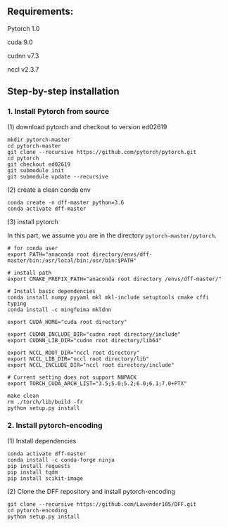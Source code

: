 ## Requirements:

Pytorch 1.0

cuda 9.0

cudnn v7.3

nccl v2.3.7

## Step-by-step installation
### 1. Install Pytorch from source
(1) download pytorch and checkout to version ed02619
```
mkdir pytorch-master
cd pytorch-master
git clone --recursive https://github.com/pytorch/pytorch.git
cd pytorch
git checkout ed02619
git submodule init
git submodule update --recursive
```

(2) create a clean conda env
```
conda create -n dff-master python=3.6
conda activate dff-master
```

(3) install pytorch

 In this part, we assume you are in the directory `pytorch-master/pytorch`.
```
# for conda user
export PATH="anaconda root directory/envs/dff-master/bin:/usr/local/bin:/usr/bin:$PATH"

# install path
export CMAKE_PREFIX_PATH="anaconda root directory /envs/dff-master/"

# Install basic dependencies
conda install numpy pyyaml mkl mkl-include setuptools cmake cffi typing
conda install -c mingfeima mkldnn

export CUDA_HOME="cuda root directory"

export CUDNN_INCLUDE_DIR="cudnn root directory/include"
export CUDNN_LIB_DIR="cudnn root directory/lib64"

export NCCL_ROOT_DIR="nccl root directory"
export NCCL_LIB_DIR="nccl root directory/lib"
export NCCL_INCLUDE_DIR="nccl root directory/include"

# Current setting does not support NNPACK
export TORCH_CUDA_ARCH_LIST="3.5;5.0;5.2;6.0;6.1;7.0+PTX"

make clean
rm ./torch/lib/build -fr
python setup.py install
```

### 2. Install pytorch-encoding
(1) Install dependencies
```
conda activate dff-master
conda install -c conda-forge ninja
pip install requests
pip install tqdm
pip install scikit-image
```

(2) Clone the DFF repository and install pytorch-encoding
```
git clone --recursive https://github.com/Lavender105/DFF.git
cd pytorch-encoding
python setup.py install
```

